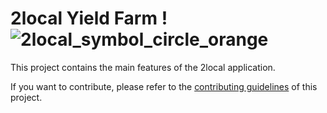 # 2local Yield Farm !![2local_symbol_circle_orange](https://user-images.githubusercontent.com/88624942/128976591-9317f004-a277-4167-b18c-9e8b91628bc9.png)



This project contains the main features of the 2local application.

If you want to contribute, please refer to the [contributing guidelines](./CONTRIBUTING.md) of this project.
